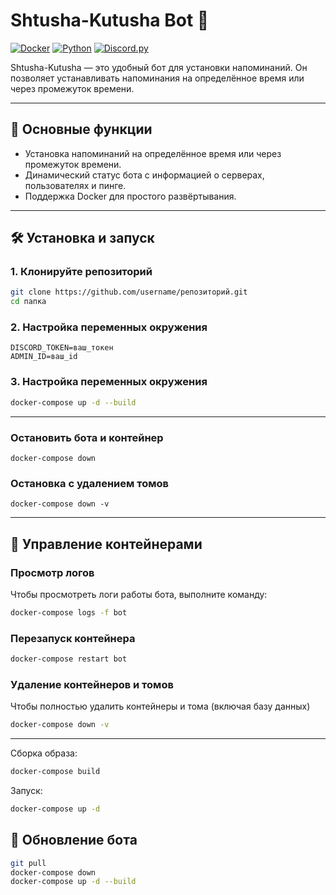 # Shtusha-Kutusha Bot 🤖

[![Docker](https://img.shields.io/badge/Docker-Enabled-blue.svg)](https://www.docker.com/)
[![Python](https://img.shields.io/badge/Python-3.11%2B-green.svg)](https://www.python.org/)
[![Discord.py](https://img.shields.io/badge/discord.py-2.0%2B-blue.svg)](https://discordpy.readthedocs.io/)

Shtusha-Kutusha — это удобный бот для установки напоминаний. Он позволяет устанавливать напоминания на определённое время или через промежуток времени.

---

## 🚀 Основные функции

- Установка напоминаний на определённое время или через промежуток времени.
- Динамический статус бота с информацией о серверах, пользователях и пинге.
- Поддержка Docker для простого развёртывания.

---

## 🛠️ Установка и запуск

### 1. Клонируйте репозиторий

```bash
git clone https://github.com/username/репозиторий.git
cd папка
```

### 2. Настройка переменных окружения
```
DISCORD_TOKEN=ваш_токен
ADMIN_ID=ваш_id
```

### 3. Настройка переменных окружения
```bash
docker-compose up -d --build
```

-------------------------------

### Остановить бота и контейнер
```commandline
docker-compose down
```

### Остановка с удалением томов
```commandline
docker-compose down -v
```

--------------------------------

## 🐳 Управление контейнерами

### Просмотр логов

Чтобы просмотреть логи работы бота, выполните команду:

```bash
docker-compose logs -f bot
```
### Перезапуск контейнера
```bash
docker-compose restart bot
```
### Удаление контейнеров и томов
Чтобы полностью удалить контейнеры и тома (включая базу данных)
```bash
docker-compose down -v
```

--------------------------------

Сборка образа: 
```bash
docker-compose build
```
Запуск:

```bash
docker-compose up -d
```

## 🔄 Обновление бота

```bash
git pull
docker-compose down
docker-compose up -d --build
```
